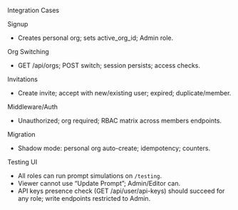 Integration Cases

Signup

- Creates personal org; sets active_org_id; Admin role.

Org Switching

- GET /api/orgs; POST switch; session persists; access checks.

Invitations

- Create invite; accept with new/existing user; expired; duplicate/member.

Middleware/Auth

- Unauthorized; org required; RBAC matrix across members endpoints.

Migration

- Shadow mode: personal org auto-create; idempotency; counters.

Testing UI

- All roles can run prompt simulations on `/testing`.
- Viewer cannot use “Update Prompt”; Admin/Editor can.
- API keys presence check (GET /api/user/api-keys) should succeed for any role; write endpoints restricted to Admin.
